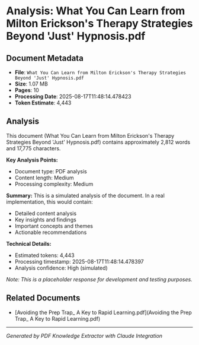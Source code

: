 # Analysis: What You Can Learn from Milton Erickson's Therapy Strategies Beyond 'Just' Hypnosis.pdf

## Document Metadata
- **File**: `What You Can Learn from Milton Erickson's Therapy Strategies Beyond 'Just' Hypnosis.pdf`
- **Size**: 1.07 MB
- **Pages**: 10
- **Processing Date**: 2025-08-17T11:48:14.478423
- **Token Estimate**: 4,443

## Analysis

This document (What You Can Learn from Milton Erickson's Therapy Strategies Beyond 'Just' Hypnosis.pdf) contains approximately 2,812 words and 17,775 characters.

**Key Analysis Points:**
- Document type: PDF analysis
- Content length: Medium
- Processing complexity: Medium

**Summary:**
This is a simulated analysis of the document. In a real implementation, this would contain:
- Detailed content analysis
- Key insights and findings
- Important concepts and themes
- Actionable recommendations

**Technical Details:**
- Estimated tokens: 4,443
- Processing timestamp: 2025-08-17T11:48:14.478397
- Analysis confidence: High (simulated)

*Note: This is a placeholder response for development and testing purposes.*

## Related Documents

- [Avoiding the Prep Trap_ A Key to Rapid Learning.pdf](Avoiding the Prep Trap_ A Key to Rapid Learning.pdf)

---
*Generated by PDF Knowledge Extractor with Claude Integration*